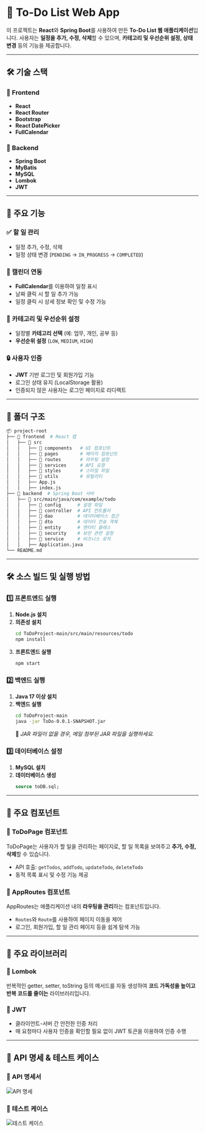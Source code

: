 # 📌 To-Do List Web App

이 프로젝트는 **React**와 **Spring Boot**를 사용하여 만든 **To-Do List 웹 애플리케이션**입니다. 사용자는 **일정을 추가, 수정, 삭제**할 수 있으며, **카테고리 및 우선순위 설정, 상태 변경** 등의 기능을 제공합니다.

---

## 🛠 기술 스택

### 📌 Frontend
- **React**
- **React Router**
- **Bootstrap**
- **React DatePicker**
- **FullCalendar**

### 📌 Backend
- **Spring Boot**
- **MyBatis**
- **MySQL**
- **Lombok**
- **JWT**

---

## 🚀 주요 기능

### ✅ 할 일 관리
- 일정 추가, 수정, 삭제
- 일정 상태 변경 (`PENDING` → `IN_PROGRESS` → `COMPLETED`)

### 📅 캘린더 연동
- **FullCalendar**를 이용하여 일정 표시
- 날짜 클릭 시 할 일 추가 가능
- 일정 클릭 시 상세 정보 확인 및 수정 가능

### 🔖 카테고리 및 우선순위 설정
- 일정별 **카테고리 선택** (예: 업무, 개인, 공부 등)
- **우선순위 설정** (`LOW`, `MEDIUM`, `HIGH`)

### 🔒 사용자 인증
- **JWT** 기반 로그인 및 회원가입 기능
- 로그인 상태 유지 (LocalStorage 활용)
- 인증되지 않은 사용자는 로그인 페이지로 리디렉트

---

## 📂 폴더 구조

```bash
📦 project-root
├── 📂 frontend  # React 앱
│   ├── 📂 src
│   │   ├── 📂 components   # UI 컴포넌트
│   │   ├── 📂 pages        # 페이지 컴포넌트
│   │   ├── 📂 routes       # 라우팅 설정
│   │   ├── 📂 services     # API 요청
│   │   ├── 📂 styles       # 스타일 파일
│   │   ├── 📂 utils        # 유틸리티
│   │   ├── App.js
│   │   ├── index.js
├── 📂 backend  # Spring Boot 서버
│   ├── 📂 src/main/java/com/example/todo
│   │   ├── 📂 config      # 설정 파일
│   │   ├── 📂 controller  # API 컨트롤러
│   │   ├── 📂 dao         # 데이터베이스 접근
│   │   ├── 📂 dto         # 데이터 전송 객체
│   │   ├── 📂 entity      # 엔터티 클래스
│   │   ├── 📂 security    # 보안 관련 설정
│   │   ├── 📂 service     # 비즈니스 로직
│   │   ├── Application.java
└── README.md
```

---

## 🛠 소스 빌드 및 실행 방법

### 1️⃣ 프론트엔드 실행

1. **Node.js 설치**
2. **의존성 설치**
   ```bash
   cd ToDoProject-main/src/main/resources/todo
   npm install
   ```
3. **프론트엔드 실행**
   ```bash
   npm start
   ```

### 2️⃣ 백엔드 실행

1. **Java 17 이상 설치**
2. **백엔드 실행**
   ```bash
   cd ToDoProject-main
   java -jar ToDo-0.0.1-SNAPSHOT.jar
   ```
   🔹 *JAR 파일이 없을 경우, 메일 첨부된 JAR 파일을 실행하세요.*

### 3️⃣ 데이터베이스 설정

1. **MySQL 설치**
2. **데이터베이스 생성**
   ```sql
   source toDB.sql;
   ```

---

## 📌 주요 컴포넌트

### 🔹 ToDoPage 컴포넌트
ToDoPage는 사용자가 할 일을 관리하는 페이지로, 할 일 목록을 보여주고 **추가, 수정, 삭제**할 수 있습니다.

- API 호출: `getTodos`, `addTodo`, `updateTodo`, `deleteTodo`
- 동적 목록 표시 및 수정 기능 제공

### 🔹 AppRoutes 컴포넌트
AppRoutes는 애플리케이션 내의 **라우팅을 관리**하는 컴포넌트입니다.

- `Routes`와 `Route`를 사용하여 페이지 이동을 제어
- 로그인, 회원가입, 할 일 관리 페이지 등을 쉽게 탐색 가능

---

## 📌 주요 라이브러리

### 🔹 Lombok
반복적인 getter, setter, toString 등의 메서드를 자동 생성하여 **코드 가독성을 높이고 반복 코드를 줄이는** 라이브러리입니다.

### 🔹 JWT
- 클라이언트-서버 간 안전한 인증 처리
- 매 요청마다 사용자 인증을 확인할 필요 없이 JWT 토큰을 이용하여 인증 수행

---

## 📌 API 명세 & 테스트 케이스

### 📌 API 명세서
![API 명세](https://github.com/user-attachments/assets/2309c0a6-c93e-4138-aef5-cc2d99f2c8f5)

### 📌 테스트 케이스
![테스트 케이스](https://github.com/user-attachments/assets/735ba13d-0f81-4dcb-a8c9-4a344a76eeab)

